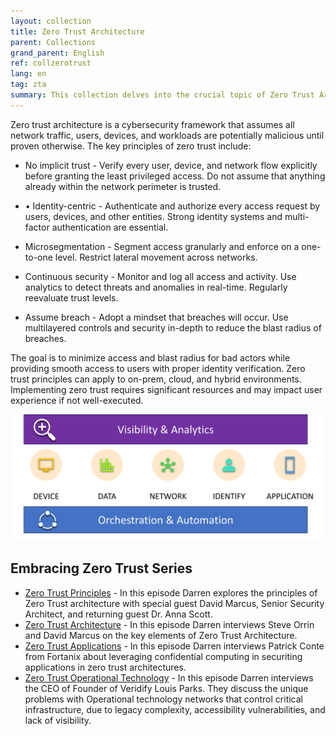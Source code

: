 ```yaml
---
layout: collection
title: Zero Trust Architecture
parent: Collections
grand_parent: English
ref: collzerotrust
lang: en
tag: zta
summary: This collection delves into the crucial topic of Zero Trust Architecture. As cybersecurity threats continue to evolve, adopting a proactive and holistic security approach is essential. Our episodes featuring cybersecurity experts will guide you through the principles and practices of Zero Trust, helping you fortify your digital perimeter and protect your assets in an increasingly interconnected world.
---
```


Zero trust architecture is a cybersecurity framework that assumes all network traffic, users, devices, and workloads are potentially malicious until proven otherwise. The key principles of zero trust include:

* No implicit trust - Verify every user, device, and network flow explicitly before granting the least privileged access. Do not assume that anything already within the network perimeter is trusted.

* • Identity-centric - Authenticate and authorize every access request by users, devices, and other entities. Strong identity systems and multi-factor authentication are essential.

* Microsegmentation - Segment access granularly and enforce on a one-to-one level. Restrict lateral movement across networks.

* Continuous security - Monitor and log all access and activity. Use analytics to detect threats and anomalies in real-time. Regularly reevaluate trust levels.

* Assume breach - Adopt a mindset that breaches will occur. Use multilayered controls and security in-depth to reduce the blast radius of breaches.

The goal is to minimize access and blast radius for bad actors while providing smooth access to users with proper identity verification. Zero trust principles can apply to on-prem, cloud, and hybrid environments. Implementing zero trust requires significant resources and may impact user experience if not well-executed.

![zta.png](./zta.png)

## Embracing Zero Trust Series

* [Zero Trust Principles](https://www.embracingdigital.org/episode-EDT170-en) - In this episode Darren explores the principles of Zero Trust architecture with special guest David Marcus, Senior Security Architect, and returning guest Dr. Anna Scott.
* [Zero Trust Architecture](https://www.embracingdigital.org/episode-EDT172-en) - In this episode Darren interviews Steve Orrin and David Marcus on the key elements of Zero Trust Architecture.
* [Zero Trust Applications](https://www.embracingdigital.org/episode-EDT174-en) - In this episode Darren interviews Patrick Conte from Fortanix about leveraging confidential computing in securiting applications in zero trust architectures.
* [Zero Trust Operational Technology](https://embracingdigital.org/episode-EDT175-en) - In this episode Darren interviews the CEO of Founder of Veridify Louis Parks. They discuss the unique problems with Operational technology networks that control critical infrastructure, due to legacy complexity, accessibility vulnerabilities, and lack of visibility.

